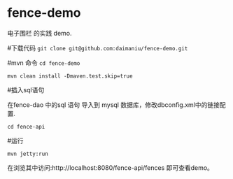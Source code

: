 # fence-demo
电子围栏 的实践 demo.

#下载代码
`git clone git@github.com:daimaniu/fence-demo.git`

#mvn 命令
`cd fence-demo`

`mvn clean install -Dmaven.test.skip=true`

#插入sql语句

在fence-dao 中的sql 语句 导入到 mysql 数据库，修改dbconfig.xml中的链接配置.

`cd fence-api`

#运行

`mvn jetty:run`

在浏览其中访问:http://localhost:8080/fence-api/fences 即可查看demo。
